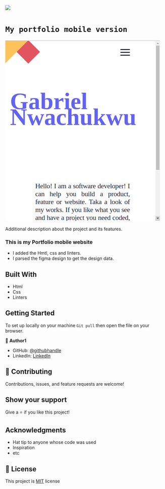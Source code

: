 ![](https://img.shields.io/badge/Microverse-blueviolet)

# `My portfolio mobile version`


![screenshot](images/my-portfolio-1.png)

Additional description about the project and its features.
### This is my Portfolio mobile website
 - I added the Hmtl, css and linters.
 - I parsed the figma design to get the design data.


## Built With

- Html
- Css
- Linters


## Getting Started

To set up locally on your machine `Git pull` then open the file on your browser.





👤 **Author1**

- GitHub: [@githubhandle](https://github.com/gabrielcoder247)
- LinkedIn: [LinkedIn](https://www.linkedin.com/in/gabriel-nwachukwu-209613173/)

## 🤝 Contributing

Contributions, issues, and feature requests are welcome!

## Show your support

Give a ⭐️ if you like this project!

## Acknowledgments

- Hat tip to anyone whose code was used
- Inspiration
- etc

## 📝 License

This project is [MIT](MIT.md) license
